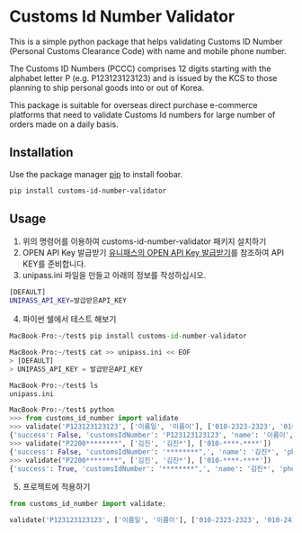 # Customs Id Number Validator

This is a simple python package that helps validating Customs ID Number (Personal Customs Clearance Code) with name and mobile phone number.

The Customs ID Numbers (PCCC) comprises 12 digits starting with the alphabet letter P (e.g. P123123123123) and is issued by the KCS to those planning to ship personal goods into or out of Korea.

This package is suitable for overseas direct purchase e-commerce platforms that need to validate Customs Id numbers for large number of orders made on a daily basis.

## Installation

Use the package manager [pip](https://pip.pypa.io/en/stable/) to install foobar.

```bash
pip install customs-id-number-validator
```

## Usage
1. 위의 명령어를 이용하여 customs-id-number-validator 패키지 설치하기
2. OPEN API Key 발급받기
    <a href="https://blog.naver.com/k_customs/222049852125">유니패스의 OPEN API Key 발급받기</a>를 참조하여 API KEY를 준비합니다.
3. unipass.ini 파일을 만들고 아래의 정보를 작성하십시오.

```bash
[DEFAULT]
UNIPASS_API_KEY=발급받은API_KEY
```

4. 파이썬 쉘에서 테스트 해보기
```python
MacBook-Pro:~/test$ pip install customs-id-number-validator

MacBook-Pro:~/test$ cat >> unipass.ini << EOF 
> [DEFAULT]
> UNIPASS_API_KEY = 발급받은API_KEY

MacBook-Pro:~/test$ ls
unipass.ini    

MacBook-Pro:~/test$ python
>>> from customs_id_number import validate
>>> validate('P123123123123', ['이름일', '이름이'], ['010-2323-2323', '010-2424-2424'])
{'success': False, 'customsIdNumber': 'P123123123123', 'name': '이름이', 'phone': '010-2424-2424', 'errors': ['납세의무자 개인통관고유부호가 존재하지 않습니다.']}
>>> validate("P2200********", ['김진', '김진*'], ['010-****-****'])
{'success': False, 'customsIdNumber': '********",', 'name': '김진*', 'phone': '010-****-****', 'errors': ['납세의무자 휴대전화번호가 일치하지 않습니다.']}
>>> validate("P2200********", ['김진', '김진*'], ['010-****-****'])
{'success': True, 'customsIdNumber': '********",', 'name': '김진*', 'phone': '010-****-****', 'errors': []}
```

5. 프로젝트에 적용하기
```python
from customs_id_number import validate;

validate('P123123123123', ['이름일', '이름이'], ['010-2323-2323', '010-2424-2424'])
```

